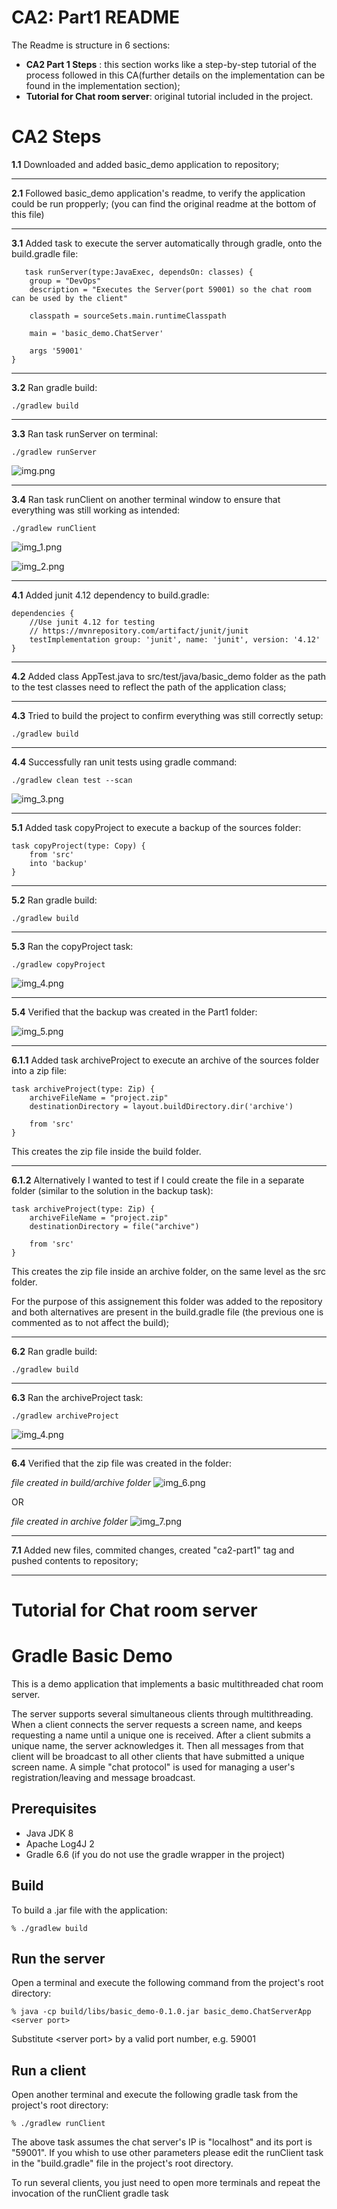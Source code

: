 CA2: Part1 README
==============

The Readme is structure in 6 sections:

- **CA2 Part 1 Steps** : this section works like a step-by-step tutorial of the process followed in this CA(further details on the implementation can be found in the implementation section);
- **Tutorial for Chat room server**: original tutorial included in the project.

CA2 Steps
=====

**1.1** Downloaded and added basic_demo application to repository;
___
**2.1** Followed basic_demo application's readme, to verify the application could be run propperly;
(you can find the original readme at the bottom of this file)
___
**3.1** Added task to execute the server automatically through gradle, onto the build.gradle file:
```
   task runServer(type:JavaExec, dependsOn: classes) {
    group = "DevOps"
    description = "Executes the Server(port 59001) so the chat room can be used by the client"

    classpath = sourceSets.main.runtimeClasspath

    main = 'basic_demo.ChatServer'

    args '59001'
}
```
___
**3.2** Ran gradle build:
```
./gradlew build 
```
___
**3.3** Ran task runServer on terminal:

```
./gradlew runServer
```

![img.png](images/img.png)
___
**3.4** Ran task runClient on another terminal window to ensure that everything was still working as intended:
```
./gradlew runClient
```

![img_1.png](images/img_1.png)

![img_2.png](images/img_2.png)
___

**4.1** Added junit 4.12 dependency to build.gradle:

```
dependencies {
    //Use junit 4.12 for testing
    // https://mvnrepository.com/artifact/junit/junit
    testImplementation group: 'junit', name: 'junit', version: '4.12'
}
```
___
**4.2** Added class AppTest.java to src/test/java/basic_demo folder as the path to the test classes need to reflect the path of the application class;
___
**4.3** Tried to build the project to confirm everything was still correctly setup:
```
./gradlew build
```
___
**4.4** Successfully ran unit tests using gradle command:
```
./gradlew clean test --scan
```
![img_3.png](images/img_3.png)
___
**5.1** Added task copyProject to execute a backup of the sources folder:
```
task copyProject(type: Copy) {
    from 'src'
    into 'backup'
}
```
___
**5.2** Ran gradle build:
```
./gradlew build 
```
___
**5.3** Ran the copyProject task:
```
./gradlew copyProject 
```

![img_4.png](images/img_4.png)
___
**5.4** Verified that the backup was created in the Part1 folder:

![img_5.png](images/img_5.png)
___
**6.1.1** Added task archiveProject to execute an archive of the sources folder into a zip file:
```
task archiveProject(type: Zip) {
    archiveFileName = "project.zip"
    destinationDirectory = layout.buildDirectory.dir('archive')

    from 'src'
}
```
This creates the zip file inside the build folder.
___
**6.1.2** Alternatively I wanted to test if I could create the file in a separate folder (similar to the solution in the backup task):
```
task archiveProject(type: Zip) {
    archiveFileName = "project.zip"
    destinationDirectory = file("archive")

    from 'src'
}
```
This creates the zip file inside an archive folder, on the same level as the src folder. 

For the purpose of this assignement this folder was added to the repository and both alternatives are present in the build.gradle file (the previous one is commented as to not affect the build);
___
**6.2** Ran gradle build:
```
./gradlew build 
```
___
**6.3** Ran the archiveProject task:
```
./gradlew archiveProject 
```

![img_4.png](images/img_4.png)
___
**6.4** Verified that the zip file was created in the folder:

*file created in build/archive folder*
![img_6.png](images/img_6.png)

OR

*file created in archive folder*
![img_7.png](images/img_7.png)
___
**7.1** Added new files, commited changes, created "ca2-part1" tag and pushed contents to repository;

___
Tutorial for Chat room server
===================
Gradle Basic Demo
===================

This is a demo application that implements a basic multithreaded chat room server.

The server supports several simultaneous clients through multithreading. When a client connects the server requests a screen name, and keeps requesting a name until a unique one is received. After a client submits a unique name, the server acknowledges it. Then all messages from that client will be broadcast to all other clients that have submitted a unique screen name. A simple "chat protocol" is used for managing a user's registration/leaving and message broadcast.


Prerequisites
-------------

 * Java JDK 8
 * Apache Log4J 2
 * Gradle 6.6 (if you do not use the gradle wrapper in the project)
   

Build
-----

To build a .jar file with the application:

    % ./gradlew build 

Run the server
--------------

Open a terminal and execute the following command from the project's root directory:

    % java -cp build/libs/basic_demo-0.1.0.jar basic_demo.ChatServerApp <server port>

Substitute \<server port> by a valid port number, e.g. 59001

Run a client
------------

Open another terminal and execute the following gradle task from the project's root directory:

    % ./gradlew runClient

The above task assumes the chat server's IP is "localhost" and its port is "59001". If you whish to use other parameters please edit the runClient task in the "build.gradle" file in the project's root directory.

To run several clients, you just need to open more terminals and repeat the invocation of the runClient gradle task